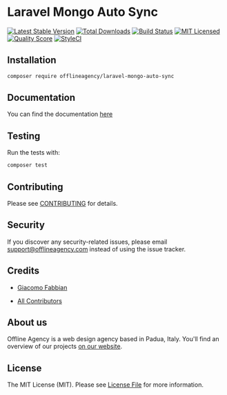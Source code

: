 # Laravel Mongo Auto Sync
[![Latest Stable Version](https://poser.pugx.org/offline-agency/laravel-mongo-auto-sync/v/stable)](https://packagist.org/packages/offline-agency/laravel-mongo-auto-sync)
[![Total Downloads](https://img.shields.io/packagist/dt/offline-agency/laravel-mongo-auto-sync.svg?style=flat-square)](https://packagist.org/packages/offline-agency/laravel-mongo-auto-sync)
[![Build Status](https://img.shields.io/github/workflow/status/offline-agency/laravel-mongo-auto-sync/CI)](https://github.com/offline-agency/laravel-mongo-auto-sync/actions)
[![MIT Licensed](https://img.shields.io/badge/license-MIT-brightgreen.svg?style=flat-square)](LICENSE.md)
[![Quality Score](https://img.shields.io/scrutinizer/g/offline-agency/laravel-mongo-auto-sync.svg?style=flat-square)](https://scrutinizer-ci.com/g/offline-agency/laravel-mongo-auto-sync)
[![StyleCI](https://github.styleci.io/repos/167277388/shield)](https://styleci.io/repos/167277388)


## Installation

```bash
composer require offlineagency/laravel-mongo-auto-sync
```

## Documentation
You can find the documentation [here](https://docs.offlineagency.com/laravel-mongo-auto-sync/)

## Testing
Run the tests with:
``` bash
composer test
```

## Contributing
Please see [CONTRIBUTING](CONTRIBUTING.md) for details.

## Security
If you discover any security-related issues, please email support@offlineagency.com instead of using the issue tracker.

## Credits
- [Giacomo Fabbian](https://github.com/Giacomo92)

- [All Contributors](https://github.com/offline-agency/laravel-mongodb-blog/graphs/contributors)

## About us
Offline Agency is a web design agency based in Padua, Italy. You'll find an overview of our projects [on our website](https://offlineagency.it/#home).


## License
The MIT License (MIT). Please see [License File](LICENSE.md) for more information.
